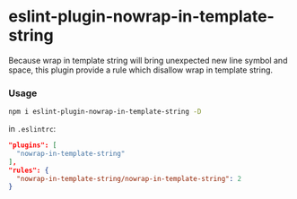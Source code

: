 # eslint-plugin-nowrap-in-template-string

Because wrap in template string will bring unexpected new line symbol and space,
this plugin provide a rule which disallow wrap in template string.

### Usage
```bash
npm i eslint-plugin-nowrap-in-template-string -D
```

in `.eslintrc`:
```json
"plugins": [
  "nowrap-in-template-string"
],
"rules": {
  "nowrap-in-template-string/nowrap-in-template-string": 2
}
```
